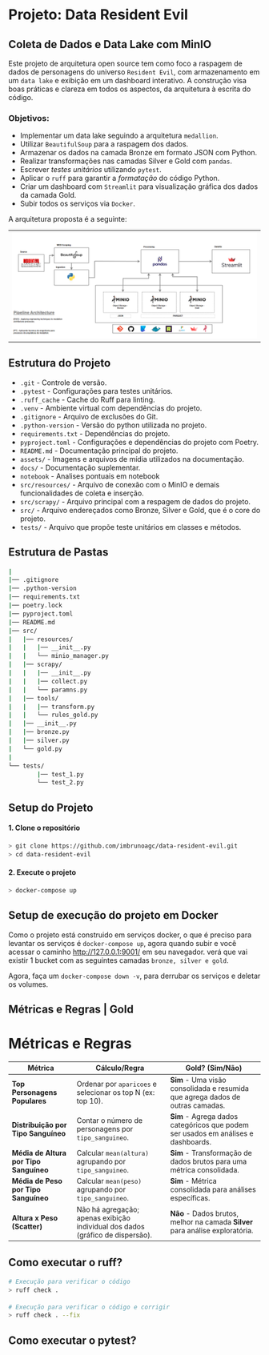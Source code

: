 # Projeto: Data Resident Evil

## Coleta de Dados e Data Lake com MinIO
Este projeto de arquitetura open source tem como foco a raspagem de dados de personagens do universo ``Resident Evil``, com armazenamento em um ``data lake`` e exibição em um dashboard interativo. A construção visa boas práticas e clareza em todos os aspectos, da arquitetura à escrita do código.

### Objetivos:
* Implementar um data lake seguindo a arquitetura ``medallion``.
* Utilizar ``BeautifulSoup`` para a raspagem dos dados.
* Armazenar os dados na camada Bronze em formato JSON com Python.
* Realizar transformações nas camadas Silver e Gold com ``pandas``.
* Escrever *testes unitários* utilizando ``pytest``.
* Aplicar o ``ruff`` para garantir a *formatação* do código Python.
* Criar um dashboard com ``Streamlit`` para visualização gráfica dos dados da camada Gold.
* Subir todos os serviços via ``Docker``.

A arquitetura proposta é a seguinte:
<table>
    <td>
    <img src="assets/architecture-version_1.0.png"
></img></td></tr>
</table>

## Estrutura do Projeto
* `.git` - Controle de versão.
* `.pytest` - Configurações para testes unitários.
* `.ruff_cache` - Cache do Ruff para linting.
* `.venv` - Ambiente virtual com dependências do projeto.
* `.gitignore` - Arquivo de exclusões do Git.
* `.python-version` - Versão do python utilizada no projeto.
* `requirements.txt` - Dependências do projeto.
* `pyproject.toml` - Configurações e dependências do projeto com Poetry. 
* `README.md` - Documentação principal do projeto.
* `assets/` - Imagens e arquivos de mídia utilizados na documentação.
* `docs/` - Documentação suplementar.
* `notebook` - Analises pontuais em notebook
* `src/resources/` - Arquivo de conexão com o MinIO e demais funcionalidades de coleta e inserção.
* `src/scrapy/` - Arquivo principal com a respagem de dados do projeto.
* `src/` - Arquivo endereçados como Bronze, Silver e Gold, que é o core do projeto.
* `tests/` - Arquivo que propõe teste unitários em classes e métodos.


## Estrutura de Pastas

```bash
|
|── .gitignore
|── .python-version
|── requirements.txt
|── poetry.lock
|── pyproject.toml
|── README.md
|── src/
|   |── resources/
|   |   |── __init__.py
|   |   └── minio_manager.py
|   |── scrapy/
|   |   |── __init__.py
|   |   |── collect.py
|   |   └── paramns.py
|   |── tools/
|   |   |── transform.py
|   |   └── rules_gold.py
|   |── __init__.py
|   |── bronze.py
|   |── silver.py
|   └── gold.py
|
└── tests/
        |── test_1.py
        └── test_2.py
```

## Setup do Projeto

#### **1. Clone o repositório**
```bash
> git clone https://github.com/imbrunoagc/data-resident-evil.git
> cd data-resident-evil
```

#### **2. Execute o projeto**
```bash
> docker-compose up
``` 

## Setup de execução do projeto em Docker
Como o projeto está construido em serviços docker, o que é preciso para levantar os serviços é `docker-compose up`, agora quando subir e você acessar o caminho http://127.0.0.1:9001/ em seu navegador. verá que vai existir 1 bucket com as seguintes camadas `bronze, silver e gold`.

Agora, faça um ``docker-compose down -v``, para derrubar os serviços e deletar os volumes.

## Métricas e Regras | Gold
# Métricas e Regras

| **Métrica**                     | **Cálculo/Regra**                                                                 | **Gold? (Sim/Não)**                                                                                                        |
|----------------------------------|-----------------------------------------------------------------------------------|---------------------------------------------------------------------------------------------------------------------------|
| **Top Personagens Populares**   | Ordenar por `aparicoes` e selecionar os top N (ex: top 10).                       | **Sim** - Uma visão consolidada e resumida que agrega dados de outras camadas.                                            |
| **Distribuição por Tipo Sanguíneo** | Contar o número de personagens por `tipo_sanguineo`.                                | **Sim** - Agrega dados categóricos que podem ser usados em análises e dashboards.                                         |
| **Média de Altura por Tipo Sanguíneo** | Calcular `mean(altura)` agrupando por `tipo_sanguineo`.                              | **Sim** - Transformação de dados brutos para uma métrica consolidada.                                                    |
| **Média de Peso por Tipo Sanguíneo** | Calcular `mean(peso)` agrupando por `tipo_sanguineo`.                                | **Sim** - Métrica consolidada para análises específicas.                                                                 |
| **Altura x Peso (Scatter)**     | Não há agregação; apenas exibição individual dos dados (gráfico de dispersão).     | **Não** - Dados brutos, melhor na camada **Silver** para análise exploratória.

## Como executar o ruff?

```bash
# Execução para verificar o código
> ruff check .

# Execução para verificar o código e corrigir
> ruff check . --fix
```

## Como executar o pytest?



